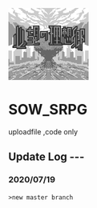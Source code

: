![title](title.png)
# SOW_SRPG

uploadfile ,code only

## Update Log ---  
  
### 2020/07/19
    >new master branch
